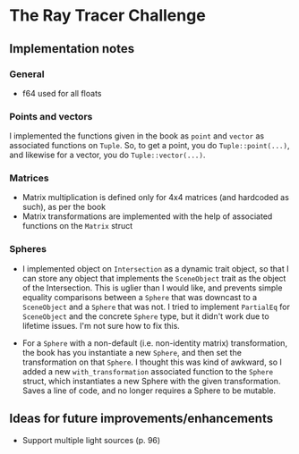 # The Ray Tracer Challenge
## Implementation notes

### General

- f64 used for all floats

### Points and vectors

I implemented the functions given in the book as `point` and `vector` as associated functions on `Tuple`.
So, to get a point, you do `Tuple::point(...)`, and likewise for a vector, you do `Tuple::vector(...)`.

### Matrices

- Matrix multiplication is defined only for 4x4 matrices (and hardcoded as such), as per the book
- Matrix transformations are implemented with the help of associated functions on the `Matrix` struct

### Spheres

- I implemented object on `Intersection` as a dynamic trait object, so that I can store any object that implements the `SceneObject` trait as the object of the Intersection.
This is uglier than I would like, and prevents simple equality comparisons
between a `Sphere` that was downcast to a `SceneObject` and a `Sphere` that was not.
I tried to implement `PartialEq` for `SceneObject` and the concrete `Sphere` type,
but it didn't work due to lifetime issues. I'm not sure how to fix this.

- For a `Sphere` with a non-default (i.e. non-identity matrix) transformation, the book has you
instantiate a new `Sphere`, and then set the transformation on that `Sphere`. I thought this was
kind of awkward, so I added a new `with_transformation` associated function to the `Sphere` struct, which instantiates a new Sphere with the given transformation. Saves a line of code,
and no longer requires a Sphere to be mutable.

## Ideas for future improvements/enhancements

- Support multiple light sources (p. 96)